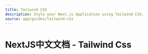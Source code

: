 ```yaml
---
title: Tailwind CSS
description: Style your Next.js Application using Tailwind CSS.
source: app/guides/tailwind-css
---
```


# NextJS中文文档 - Tailwind Css
